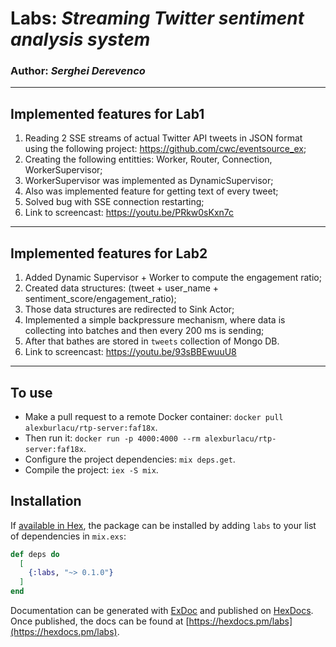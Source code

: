 # Labs: *Streaming Twitter sentiment analysis system*
### Author: *Serghei Derevenco*
-----
## Implemented features for Lab1
1. Reading 2 SSE streams of actual Twitter API tweets in JSON format using the following project: https://github.com/cwc/eventsource_ex;  
2. Creating the following entitties: Worker, Router, Connection, WorkerSupervisor;  
3. WorkerSupervisor was implemented as DynamicSupervisor;  
4. Also was implemented feature for getting text of every tweet;  
5. Solved bug with SSE connection restarting;  
5. Link to screencast: https://youtu.be/PRkw0sKxn7c  
-----
## Implemented features for Lab2
1. Added Dynamic Supervisor + Worker to compute the engagement ratio;  
2. Created data structures: (tweet + user_name + sentiment_score/engagement_ratio);  
3. Those data structures are redirected to Sink Actor;  
4. Implemented a simple backpressure mechanism, where data is collecting into batches and then every 200 ms is sending;  
5. After that bathes are stored in `tweets` collection of Mongo DB.  
5. Link to screencast: https://youtu.be/93sBBEwuuU8   
-----
## To use
* Make a pull request to a remote Docker container: `docker pull alexburlacu/rtp-server:faf18x`.
* Then run it: `docker run -p 4000:4000 --rm alexburlacu/rtp-server:faf18x`.
* Configure the project dependencies: `mix deps.get`.
* Compile the project: `iex -S mix`.
## Installation

If [available in Hex](https://hex.pm/docs/publish), the package can be installed
by adding `labs` to your list of dependencies in `mix.exs`:

```elixir
def deps do
  [
    {:labs, "~> 0.1.0"}
  ]
end
```

Documentation can be generated with [ExDoc](https://github.com/elixir-lang/ex_doc)
and published on [HexDocs](https://hexdocs.pm). Once published, the docs can
be found at [https://hexdocs.pm/labs](https://hexdocs.pm/labs).

